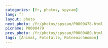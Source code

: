 ```yaml
---
categories: [fr, photos, spycam]
lang: fr
layout: photo
next_photo: /fr/photos/spycam/P0000478.html
picname: P0000479
prev_photo: /fr/photos/spycam/P0000480.html
tags: [Animal, Fotofalle, Rotneuichnomon]
---
```

